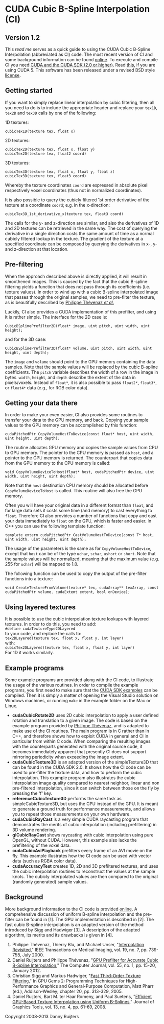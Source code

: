 CUDA Cubic B-Spline Interpolation (CI)
======================================

Version 1.2
-----------

This *read me* serves as a quick guide to using the CUDA Cubic B-Spline
Interpolation (abbreviated as CI) code. The most recent version of CI
and some background information can be found
[online](http://www.dannyruijters.nl/cubicinterpolation/). To execute
and compile CI you need [CUDA and the CUDA SDK (2.0 or
higher)](http://www.nvidia.com/object/cuda_get.html). Read
[this](examples/CUDA5_important_readme.txt), if you are using CUDA 5.
This software has been released under a revised BSD style
[license](license.txt).

Getting started
---------------

If you want to simply replace linear interpolation by cubic filtering,
then all you need to do is to include the appropriate header and replace
your `tex1D`, `tex2D` and `tex3D` calls by one of the following:

1D textures:

 `cubicTex1D(texture tex, float x)`

2D textures:

 `cubicTex2D(texture tex, float x, float y)`  
 `cubicTex2D(texture tex, float2 coord)`

3D textures:

 `cubicTex3D(texture tex, float x, float y, float z)`  
 `cubicTex3D(texture tex, float3 coord)`

Whereby the texture coordinates `coord` are expressed in absolute pixel
respectively voxel coordinates (thus not in normalized coordinates).

It is also possible to query the cubicly filtered 1st order derivative
of the texture at a coordinate `coord`; e.g. in the x-direction: 

 `cubicTex3D_1st_derivative_x(texture tex, float3 coord)`

The calls for the y- and z-direction are similar, and also the
derivatives of 1D and 2D textures can be retrieved in the same way. The
cost of querying the derivative in a single direction costs the same
amount of time as a normal cubicly filtered lookup in the texture. The
gradient of the texture at a specified coordinate can be composed by
querying the derivatives in x-, y- and z-direction at that location.

Pre-filtering
-------------

When the approach described above is directly applied, it will result in
smoothened images. This is caused by the fact that the cubic B-spline
filtering yields a function that does not pass through its coefficients
(i.e. texture values). In order to wind up with a cubic B-spline
interpolated image that passes through the original samples, we need to
pre-filter the texture, as is beautifully described by [Philippe
Thévenaz *et al.*](http://bigwww.epfl.ch/thevenaz/interpolation/)

Luckily, CI also provides a CUDA implementation of this prefilter, and
using it is rather simple. The interface for the 2D case is:

`CubicBSplinePrefilter2D(float* image, uint pitch, uint width, uint height);`

and for the 3D case:

`CubicBSplinePrefilter3D(float* volume, uint pitch, uint width, uint height, uint depth);`

The `image` and `volume` should point to the GPU memory containing the
data samples. Note that the sample values will be replaced by the cubic
B-spline coefficients. The `pitch` variable describes the width of a row
in the image in bytes. `width`, `height`, and `depth` describe the
extent of the data in pixels/voxels. Instead of `float*`, it is also
possible to pass `float2*`, `float3*`, or `float4*` data (e.g., for RGB
color data).

Getting your data there
-----------------------

In order to make your even easier, CI also provides some routines to
transfer your data to the GPU memory, and back. Copying your sample
values to the GPU memory can be accomplished by this function:

`cudaPitchedPtr CopyVolumeHostToDevice(const float* host, uint width, uint height, uint depth);`

The routine allocates GPU memory and copies the sample values from CPU
to GPU memory. The pointer to the CPU memory is passed as `host`, and a
pointer to the GPU memory is returned. The counterpart that copies data
from the GPU memory to the CPU memory is called:

`void CopyVolumeDeviceToHost(float* host, cudaPitchedPtr device, uint width, uint height, uint depth);`

Note that the `host` destination CPU memory should be allocated before
`CopyVolumeDeviceToHost` is called. This routine will also free the GPU
memory.

Often you will have your original data in a different format than
`float`, and for large data sets it costs some time (and memory) to cast
everything to `float`. Therefore CI also provides a number of functions
that copy and cast your data immediately to `float` on the GPU, which is
faster and easier. In C++ you can use the following template function:

`template extern cudaPitchedPtr CastVolumeHostToDevice(const T* host, uint width, uint height, uint depth);`

The usage of the parameters is the same as for `CopyVolumeHostToDevice`,
except that `host` can be of the type `uchar`, `schar`, `ushort` or
`short`. Note that the sample values will be normalized, meaning that
the maximum value (e.g. 255 for `uchar`) will be mapped to 1.0.

The following function can be used to copy the output of the pre-filter
functions into a texture:

`void CreateTextureFromVolume(texture* tex, cudaArray** texArray, const cudaPitchedPtr volume, cudaExtent extent, bool onDevice);`

Using layered textures
----------------------

It is possible to use the cubic interpolation texture lookups with
layered textures. In order to do this, you need to add:  
 `#define cudaTextureType2DLayered`  
 to your code, and replace the calls to:  
 `tex2DLayered(texture tex, float x, float y, int layer)`  
 with:  
 `cubicTex2DLayered(texture tex, float x, float y, int layer)`  
 For 1D it works similarly.

Example programs
----------------

Some example programs are provided along with the CI code, to illustrate
the usage of the various routines. In order to compile the example
programs, you first need to make sure that the [CUDA SDK
examples](http://www.nvidia.com/object/cuda_get.html) can be compiled.
Then it is simply a matter of opening the Visual Studio solution on
Windows machines, or running `make` in the example folder on the Mac or
Linux.

-   **cudaCubicRotate2D** uses 2D cubic interpolation to apply a user
    defined rotation and translation to a given image. The code is based
    on the example program provided by [Philippe
    Thévenaz](http://bigwww.epfl.ch/thevenaz/interpolation/), and is
    adapted to make use of the CI routines. The main program is in C
    rather than in C++, and therefore shows how to exploit CUDA in
    general and CI in particular from within C code. When comparing the
    resulting images with the counterparts generated with the original
    source code, it becomes immediately apparent that presently CI does
    not support mirroring periodicity when exceeding the image extent.
-   **cudaCubicTexture3D** is an adapted version of the simpleTexture3D
    that can be found in the CUDA SDK 2.0. It shows how the CI code can
    be used to pre-filter the texture data, and how to perform the cubic
    interpolation. This example program also illustrates the cubic
    interpolation image quality compared to nearest neighbor, linear and
    non pre-filtered interpolation, since it can switch between those on
    the fly by pressing the 'f' key.
-   **referenceCubicTexture3D** performs the same task as
    simpleCubicTexture3D, but uses the CPU instead of the GPU. It is
    meant to generate a ground truth for performance measurements, and
    allows you to repeat those measurements on your own hardware.
-   **cudaCubicRayCast** is a very simple CUDA raycasting program that
    demonstrates the merits of cubic interpolation (including
    prefiltering) in 3D volume rendering.
-   **glCubicRayCast** shows raycasting with cubic interpolation using
    pure OpenGL, without CUDA. However, this example also lacks the
    prefiltering of the voxel data.
-   **cudaCubicAviPlayback** prefilters every frame of an AVI movie on
    the fly. This example illustrates how the CI code can be used with
    vector data (such as RGBA color data).
-   **cudaAccuracyTest** creates 1D, 2D and 3D prefiltered textures, and
    uses the cubic interpolation routines to reconstruct the values at
    the sample knots. The cubicly interpolated values are then compared
    to the original (randomly generated) sample values.

Background
----------

More background information to the CI code is provided
[online](http://www.dannyruijters.nl/cubicinterpolation/). A
comprehensive discussion of uniform B-spline interpolation and the
pre-filter can be found in [1]. The GPU implementation is described in
[2]. The fast cubic B-spline interpolation is an adapted version of the
method introduced by Sigg and Hadwiger [3]. A description of the adapted
algorithm, its merits and its drawbacks is given in [4].

1.  Philippe Thévenaz, Thierry Blu, and Michael Unser, "[Interpolation
    Revisited](http://bigwww.epfl.ch/publications/thevenaz0002.pdf),"
    IEEE Transactions on Medical Imaging, vol. 19, no. 7, pp. 739-758,
    July 2000.
2.  Daniel Ruijters and Philippe Thévenaz, "[GPU Prefilter for Accurate
    Cubic B-Spline
    Interpolation](http://dannyruijters.nl/docs/cudaPrefilter3.pdf),"
    The Computer Journal, vol. 55, no. 1, pp. 15-20, January 2012.
3.  Christian Sigg and Markus Hadwiger, "[Fast Third-Order Texture
    Filtering](http://developer.download.nvidia.com/SDK/9.5/Samples/DEMOS/OpenGL/src/fast_third_order/docs/Gems2_ch20_SDK.pdf),"
    In GPU Gems 2: Programming Techniques for High-Performance Graphics
    and General-Purpose Computation, Matt Pharr (ed.), Addison-Wesley;
    chapter 20, pp. 313-329, 2005.
4.  Daniel Ruijters, Bart M. ter Haar Romeny, and Paul Suetens,
    "[Efficient GPU-Based Texture Interpolation using Uniform
    B-Splines](http://www.mate.tue.nl/mate/pdfs/10318.pdf)," Journal of
    Graphics Tools, vol. 13, no. 4, pp. 61-69, 2008.

Copyright 2008-2013 Danny Ruijters
